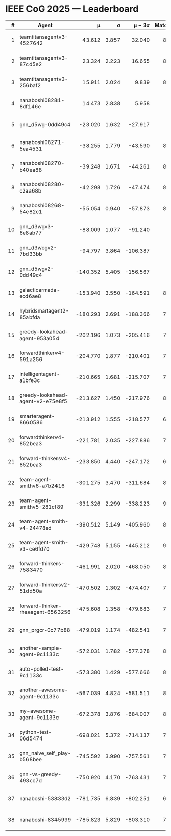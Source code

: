 # IEEE CoG 2025 — Leaderboard

| # | Agent | μ | σ | μ − 3σ | Matches | Updated |
|---:|---|---:|---:|---:|---:|---|
| 1 | teamtitansagentv3-4527642 | 43.612 | 3.857 | 32.040 | 8756 | 2025-08-30 22:20 |
| 2 | teamtitansagentv3-87cd5e2 | 23.324 | 2.223 | 16.655 | 8038 | 2025-08-30 22:20 |
| 3 | teamtitansagentv3-256baf2 | 15.911 | 2.024 | 9.839 | 8454 | 2025-08-30 22:20 |
| 4 | nanaboshi08281-8df146e | 14.473 | 2.838 | 5.958 | 356 | 2025-08-30 22:20 |
| 5 | gnn_d5wg-0dd49c4 | -23.020 | 1.632 | -27.917 | 180 | 2025-08-30 22:20 |
| 6 | nanaboshi08271-5ea4531 | -38.255 | 1.779 | -43.590 | 8618 | 2025-08-30 22:20 |
| 7 | nanaboshi08270-b40ea88 | -39.248 | 1.671 | -44.261 | 8680 | 2025-08-30 22:20 |
| 8 | nanaboshi08280-c2aa68b | -42.298 | 1.726 | -47.474 | 8018 | 2025-08-30 22:20 |
| 9 | nanaboshi08268-54e82c1 | -55.054 | 0.940 | -57.873 | 8380 | 2025-08-30 22:20 |
| 10 | gnn_d3wgv3-6e8ab77 | -88.009 | 1.077 | -91.240 | 238 | 2025-08-30 22:20 |
| 11 | gnn_d3wogv2-7bd33bb | -94.797 | 3.864 | -106.387 | 350 | 2025-08-30 22:20 |
| 12 | gnn_d5wgv2-0dd49c4 | -140.352 | 5.405 | -156.567 | 286 | 2025-08-30 22:20 |
| 13 | galacticarmada-ecd6ae8 | -153.940 | 3.550 | -164.591 | 8080 | 2025-08-30 22:20 |
| 14 | hybridsmartagent2-85abfda | -180.293 | 2.691 | -188.366 | 7318 | 2025-08-30 22:20 |
| 15 | greedy-lookahead-agent-953a054 | -202.196 | 1.073 | -205.416 | 7704 | 2025-08-30 22:20 |
| 16 | forwardthinkerv4-591a256 | -204.770 | 1.877 | -210.401 | 7119 | 2025-08-30 22:20 |
| 17 | intelligentagent-a1bfe3c | -210.665 | 1.681 | -215.707 | 7055 | 2025-08-30 22:20 |
| 18 | greedy-lookahead-agent-v2-e75e8f5 | -213.627 | 1.450 | -217.976 | 8576 | 2025-08-30 22:20 |
| 19 | smarteragent-8660586 | -213.912 | 1.555 | -218.577 | 6993 | 2025-08-30 22:20 |
| 20 | forwardthinkerv4-852bea3 | -221.781 | 2.035 | -227.886 | 7017 | 2025-08-30 22:20 |
| 21 | forward-thinkersv4-852bea3 | -233.850 | 4.440 | -247.172 | 6818 | 2025-08-30 22:20 |
| 22 | team-agent-smithv6-a7b2416 | -301.275 | 3.470 | -311.684 | 8920 | 2025-08-30 22:20 |
| 23 | team-agent-smithv5-281cf89 | -331.326 | 2.299 | -338.223 | 9040 | 2025-08-30 22:20 |
| 24 | team-agent-smith-v4-24478ed | -390.512 | 5.149 | -405.960 | 8098 | 2025-08-30 22:20 |
| 25 | team-agent-smith-v3-ce6fd70 | -429.748 | 5.155 | -445.212 | 9538 | 2025-08-30 22:20 |
| 26 | forward-thinkers-7583470 | -461.991 | 2.020 | -468.050 | 8240 | 2025-08-30 22:20 |
| 27 | forward-thinkersv2-51dd50a | -470.502 | 1.302 | -474.407 | 7590 | 2025-08-30 22:20 |
| 28 | forward-thinker-rheaagent-6563256 | -475.608 | 1.358 | -479.683 | 7502 | 2025-08-30 22:20 |
| 29 | gnn_prgcr-0c77b88 | -479.019 | 1.174 | -482.541 | 7850 | 2025-08-30 22:20 |
| 30 | another-sample-agent-9c1133c | -572.031 | 1.782 | -577.378 | 8760 | 2025-08-30 22:20 |
| 31 | auto-polled-test-9c1133c | -573.380 | 1.429 | -577.666 | 8440 | 2025-08-30 22:20 |
| 32 | another-awesome-agent-9c1133c | -567.039 | 4.824 | -581.511 | 8020 | 2025-08-30 22:20 |
| 33 | my-awesome-agent-9c1133c | -672.378 | 3.876 | -684.007 | 8380 | 2025-08-30 22:20 |
| 34 | python-test-06d5474 | -698.021 | 5.372 | -714.137 | 7280 | 2025-08-30 22:20 |
| 35 | gnn_naive_self_play-b568bee | -745.592 | 3.990 | -757.561 | 7200 | 2025-08-30 22:20 |
| 36 | gnn-vs-greedy-493cc7d | -750.920 | 4.170 | -763.431 | 7260 | 2025-08-30 22:20 |
| 37 | nanaboshi-53833d2 | -781.735 | 6.839 | -802.251 | 6420 | 2025-08-30 22:20 |
| 38 | nanaboshi-8345999 | -785.823 | 5.829 | -803.310 | 7390 | 2025-08-30 22:20 |
